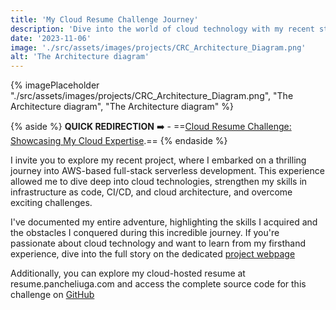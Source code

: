 ```yaml
---
title: 'My Cloud Resume Challenge Journey'
description: 'Dive into the world of cloud technology with my recent study project, the Cloud Resume Challenge.'
date: '2023-11-06'
image: './src/assets/images/projects/CRC_Architecture_Diagram.png'
alt: 'The Architecture diagram'
---
```


{% imagePlaceholder "./src/assets/images/projects/CRC_Architecture_Diagram.png", "The Architecture diagram", "The Architecture diagram" %}

{% aside %} **QUICK REDIRECTION** ➡️ - ==[Cloud Resume Challenge: Showcasing My Cloud Expertise](/projects/cloud-resume-challenge:-showcasing-my-cloud-expertise/).==
{% endaside %}

I invite you to explore my recent project, where I embarked on a thrilling journey into AWS-based full-stack serverless development. This experience allowed me to dive deep into cloud technologies, strengthen my skills in infrastructure as code, CI/CD, and cloud architecture, and overcome exciting challenges.

I've documented my entire adventure, highlighting the skills I acquired and the obstacles I conquered during this incredible journey. If you're passionate about cloud technology and want to learn from my firsthand experience, dive into the full story on the dedicated [project webpage](/projects/cloud-resume-challenge:-showcasing-my-cloud-expertise/)

Additionally, you can explore my cloud-hosted resume at resume.pancheliuga.com and access the complete source code for this challenge on [GitHub](https://github.com/pancheliuga/cloud-resume-challenge)
